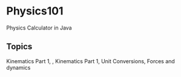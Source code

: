 # Physics101
Physics Calculator in Java

## Topics
Kinematics Part 1, , Kinematics Part 1, Unit Conversions, Forces and dynamics
